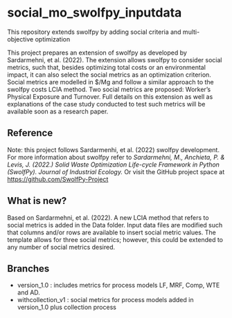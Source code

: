 # social_mo_swolfpy_inputdata
This repository extends swolfpy by adding social criteria and multi-objective optimization 

This project prepares an extension of swolfpy as developed by Sardarmehni, et al. (2022). The extension allows swolfpy to consider social metrics, such that, besides optimizing total costs or an environmental impact, it can also select the social metrics as an optimization criterion. Social metrics are modelled in $/Mg and follow a similar approach to the swolfpy costs LCIA method. 
Two social metrics are proposed: Worker’s Physical Exposure and Turnover. 
Full details on this extension as well as explanations of the case study conducted to test such metrics will be available soon as a research paper. 

## Reference
Note: this project follows Sardarmenhi, et al. (2022) swolfpy development. For more information about swolfpy refer to *Sardarmehni, M., Anchieta, P. & Levis, J. (2022.) Solid Waste Optimization Life-cycle Framework in Python (SwolfPy). Journal of Industrial Ecology.*
Or visit the GitHub project space at https://github.com/SwolfPy-Project

## What is new?
Based on Sardarmehni, et al. (2022). A new LCIA method that refers to social metrics is added in the Data folder. Input data files are modified such that columns and/or rows are available to insert social metric values. The template allows for three social metrics; however, this could be extended to any number of social metrics desired. 

## Branches
- version_1.0 : includes metrics for process models LF, MRF, Comp, WTE and AD.
- withcollection_v1 : social metrics for process models added in version_1.0 plus collection process
